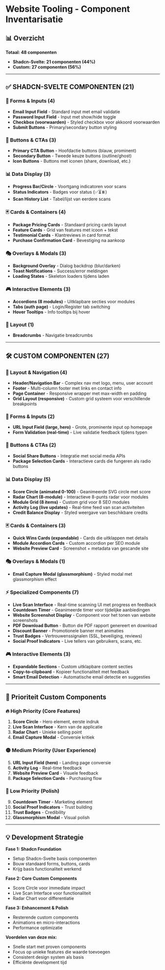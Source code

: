 # Website Tooling - Component Inventarisatie

## 📊 Overzicht
**Totaal: 48 componenten**
- **Shadcn-Svelte: 21 componenten (44%)**
- **Custom: 27 componenten (56%)**

---

## ✅ SHADCN-SVELTE COMPONENTEN (21)

### 📝 Forms & Inputs (4)
- **Email Input Field** - Standard input met email validatie
- **Password Input Field** - Input met show/hide toggle
- **Checkbox (voorwaarden)** - Styled checkbox voor akkoord voorwaarden
- **Submit Buttons** - Primary/secondary button styling

### 🔘 Buttons & CTAs (3)
- **Primary CTA Button** - Hoofdactie buttons (blauw, prominent)
- **Secondary Button** - Tweede keuze buttons (outline/ghost)
- **Icon Buttons** - Buttons met iconen (share, download, etc.)

### 📊 Data Display (3)
- **Progress Bar/Circle** - Voortgang indicatoren voor scans
- **Status Indicators** - Badges voor status (✅⏳⏸️)
- **Scan History List** - Tabel/lijst van eerdere scans

### 🃏 Cards & Containers (4)
- **Package Pricing Cards** - Standaard pricing cards layout
- **Feature Cards** - Grid van features met icoon + tekst
- **Testimonial Cards** - Klantreviews in card format
- **Purchase Confirmation Card** - Bevestiging na aankoop

### 🎭 Overlays & Modals (3)
- **Background Overlay** - Dialog backdrop (blur/darken)
- **Toast Notifications** - Success/error meldingen
- **Loading States** - Skeleton loaders tijdens laden

### 🎮 Interactive Elements (3)
- **Accordions (8 modules)** - Uitklapbare secties voor modules
- **Tabs (auth page)** - Login/Register tab switching
- **Hover Tooltips** - Info tooltips bij hover

### 🧭 Layout (1)
- **Breadcrumbs** - Navigatie breadcrumbs

---

## 🛠️ CUSTOM COMPONENTEN (27)

### 🧭 Layout & Navigation (4)
- **Header/Navigation Bar** - Complex nav met logo, menu, user account
- **Footer** - Multi-column footer met links en contact info
- **Page Container** - Responsive wrapper met max-width en padding
- **Grid Layout (responsive)** - Custom grid systeem voor verschillende breakpoints

### 📝 Forms & Inputs (2)
- **URL Input Field (large, hero)** - Grote, prominente input op homepage
- **Form Validation (real-time)** - Live validatie feedback tijdens typen

### 🔘 Buttons & CTAs (2)
- **Social Share Buttons** - Integratie met social media APIs
- **Package Selection Cards** - Interactieve cards die fungeren als radio buttons

### 📊 Data Display (5)
- **Score Circle (animated 0-100)** - Geanimeerde SVG circle met score
- **Radar Chart (8-module)** - Interactieve 8-punts radar voor modules
- **Module Grid (8 items)** - Custom grid voor 8 SEO modules
- **Activity Log (live updates)** - Real-time feed van scan activiteiten
- **Credit Balance Display** - Styled weergave van beschikbare credits

### 🃏 Cards & Containers (3)
- **Quick Wins Cards (expandable)** - Cards die uitklappen met details
- **Module Accordion Cards** - Custom accordion per SEO module
- **Website Preview Card** - Screenshot + metadata van gescande site

### 🎭 Overlays & Modals (1)
- **Email Capture Modal (glassmorphism)** - Styled modal met glassmorphism effect

### ⚡ Specialized Components (7)
- **Live Scan Interface** - Real-time scanning UI met progress en feedback
- **Countdown Timer** - Geanimeerde timer voor tijdelijke aanbiedingen
- **Website Screenshot Display** - Component voor het tonen van website screenshots
- **PDF Download Button** - Button die PDF rapport genereert en download
- **Discount Banner** - Promotionele banner met animaties
- **Trust Badges** - Vertrouwenssignalen (SSL, beveiliging, reviews)
- **Social Proof Indicators** - Live tellers van gebruikers, scans, etc.

### 🎮 Interactive Elements (3)
- **Expandable Sections** - Custom uitklapbare content secties
- **Copy-to-clipboard** - Kopieer functionaliteit met feedback
- **Smart Email Detection** - Automatische email detectie en suggesties

---

## 🎯 Prioriteit Custom Components

### 🔥 High Priority (Core Features)
1. **Score Circle** - Hero element, eerste indruk
2. **Live Scan Interface** - Kern van de applicatie
3. **Radar Chart** - Unieke selling point
4. **Email Capture Modal** - Conversie kritiek

### 🟡 Medium Priority (User Experience)
5. **URL Input Field (hero)** - Landing page conversie
6. **Activity Log** - Real-time feedback
7. **Website Preview Card** - Visuele feedback
8. **Package Selection Cards** - Purchasing flow

### 🔵 Low Priority (Polish)
9. **Countdown Timer** - Marketing element
10. **Social Proof Indicators** - Trust building
11. **Trust Badges** - Credibility
12. **Glassmorphism Modal** - Visual polish

---

## 💡 Development Strategie

**Fase 1: Shadcn Foundation**
- Setup Shadcn-Svelte basis componenten
- Bouw standaard forms, buttons, cards
- Krijg basis functionaliteit werkend

**Fase 2: Core Custom Components**
- Score Circle voor immediate impact
- Live Scan Interface voor functionaliteit
- Radar Chart voor differentiatie

**Fase 3: Enhancement & Polish**
- Resterende custom components
- Animations en micro-interactions
- Performance optimizatie

**Voordelen van deze mix:**
- Snelle start met proven components
- Focus op unieke features die waarde toevoegen
- Consistent design system als basis
- Efficiënte development tijd